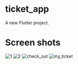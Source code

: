 # ticket_app

A new Flutter project.

# Screen shots
![1](https://github.com/tuconghieu1998/ticket_app/assets/43313480/c1a3a90d-91aa-4813-8335-2386a7edfeb2) ![2](https://github.com/tuconghieu1998/ticket_app/assets/43313480/29709771-9281-4e71-ab1e-10cf347e79ee) ![check_out](https://github.com/tuconghieu1998/ticket_app/assets/43313480/d4fa780d-964c-40fa-ac86-574f92bf6302)
![my_ticket](https://github.com/tuconghieu1998/ticket_app/assets/43313480/54090b81-cadf-4617-b57c-487c7a8ce7d5)
